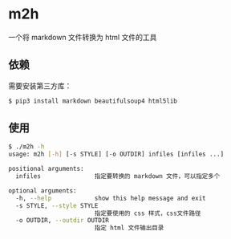 # m2h

一个将 markdown 文件转换为 html 文件的工具

## 依赖

需要安装第三方库：

```sh
$ pip3 install markdown beautifulsoup4 html5lib
```

## 使用

```sh
$ ./m2h -h
usage: m2h [-h] [-s STYLE] [-o OUTDIR] infiles [infiles ...]

positional arguments:
  infiles               指定要转换的 markdown 文件，可以指定多个

optional arguments:
  -h, --help            show this help message and exit
  -s STYLE, --style STYLE
                        指定要使用的 css 样式，css文件路径
  -o OUTDIR, --outdir OUTDIR
                        指定 html 文件输出目录
```
